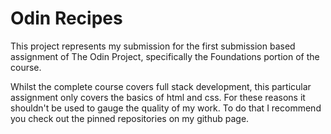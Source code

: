 # Odin Recipes
This project represents my submission for the first submission based assignment of The Odin Project, specifically the Foundations portion of the course.

Whilst the complete course covers full stack development, this particular assignment only covers the basics of html and css. For these reasons it shouldn't be used to gauge the quality of my work. To do that I recommend you check out the pinned repositories on my github page.
